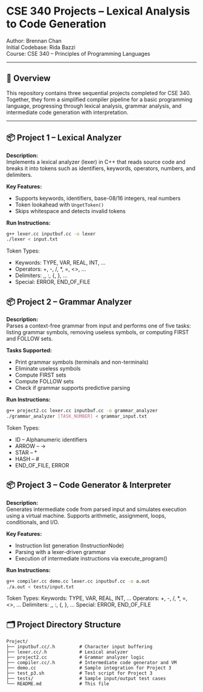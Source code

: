 # CSE 340 Projects – Lexical Analysis to Code Generation

Author: Brennan Chan  
Initial Codebase: Rida Bazzi  
Course: CSE 340 – Principles of Programming Languages

---

## 📘 Overview

This repository contains three sequential projects completed for CSE 340. Together, they form a simplified compiler pipeline for a basic programming language, progressing through lexical analysis, grammar analysis, and intermediate code generation with interpretation.

---

## 📦 Project 1 – Lexical Analyzer

**Description:**  
Implements a lexical analyzer (lexer) in C++ that reads source code and breaks it into tokens such as identifiers, keywords, operators, numbers, and delimiters.

**Key Features:**
- Supports keywords, identifiers, base-08/16 integers, real numbers
- Token lookahead with `UngetToken()`
- Skips whitespace and detects invalid tokens

**Run Instructions:**
```bash
g++ lexer.cc inputbuf.cc -o lexer
./lexer < input.txt
```
Token Types:
- Keywords: TYPE, VAR, REAL, INT, ...
- Operators: +, -, /, *, =, <>, ...
- Delimiters: ,, :, {, }, ...
- Special: ERROR, END_OF_FILE

## 📦 Project 2 – Grammar Analyzer

**Description:**  
Parses a context-free grammar from input and performs one of five tasks: listing grammar symbols, removing useless symbols, or computing FIRST and FOLLOW sets.

**Tasks Supported:**
- Print grammar symbols (terminals and non-terminals)
- Eliminate useless symbols
- Compute FIRST sets
- Compute FOLLOW sets
- Check if grammar supports predictive parsing

**Run Instructions:**
```bash
g++ project2.cc lexer.cc inputbuf.cc -o grammar_analyzer
./grammar_analyzer [TASK_NUMBER] < grammar_input.txt
```
Token Types:
- ID – Alphanumeric identifiers
- ARROW – ->
- STAR – *
- HASH – #
- END_OF_FILE, ERROR

## 📦 Project 3 – Code Generator & Interpreter

**Description:**  
Generates intermediate code from parsed input and simulates execution using a virtual machine. Supports arithmetic, assignment, loops, conditionals, and I/O.

**Key Features:**
- Instruction list generation (InstructionNode)
- Parsing with a lexer-driven grammar
- Execution of intermediate instructions via execute_program()

**Run Instructions:**
```bash
g++ compiler.cc demo.cc lexer.cc inputbuf.cc -o a.out
./a.out < tests/input.txt
```
Token Types:
Keywords: TYPE, VAR, REAL, INT, ...
Operators: +, -, /, *, =, <>, ...
Delimiters: ,, :, {, }, ...
Special: ERROR, END_OF_FILE

## 🗂 Project Directory Structure
```
Project/
├── inputbuf.cc/.h         # Character input buffering
├── lexer.cc/.h            # Lexical analyzer
├── project2.cc            # Grammar analyzer logic
├── compiler.cc/.h         # Intermediate code generator and VM
├── demo.cc                # Sample integration for Project 3
├── test_p3.sh             # Test script for Project 3
├── tests/                 # Sample input/output test cases
└── README.md              # This file
```
